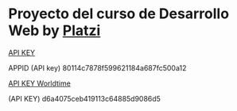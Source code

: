 # Proyecto del curso de Desarrollo Web by [Platzi](http://platzi.com)

[API KEY](http://openweathermap.org/register)

APPID (API key) 80114c7878f599621184a687fc500a12

[API KEY Worldtime](https://developer.worldweatheronline.com/)

(API KEY) d6a4075ceb419113c64885d9086d5
